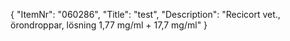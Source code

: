 {
  "ItemNr": "060286",
  "Title": "test",
  "Description": "Recicort vet., örondroppar, lösning 1,77 mg/ml + 17,7 mg/ml"
}